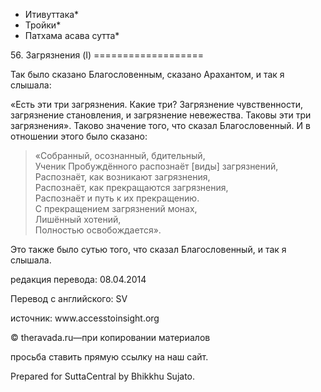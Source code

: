 * Итивуттака*
* Тройки*
* Патхама асава сутта*

56\. Загрязнения \(I\)
\=\=\=\=\=\=\=\=\=\=\=\=\=\=\=\=\=\=\=

Так было сказано Благословенным, сказано Арахантом, и так я слышала:

«Есть эти три загрязнения\. Какие три? Загрязнение чувственности, загрязнение становления, и загрязнение невежества\. Таковы эти три загрязнения»\. Таково значение того, что сказал Благословенный\. И в отношении этого было сказано:

> «Собранный, осознанный, бдительный,  
> Ученик Пробуждённого распознаёт \[виды\] загрязнений,  
> Распознаёт, как возникают загрязнения,  
> Распознаёт, как прекращаются загрязнения,  
> Распознаёт и путь к их прекращению\.  
> С прекращением загрязнений монах,  
> Лишённый хотений,  
> Полностью освобождается»\.

Это также было сутью того, что сказал Благословенный, и так я слышала\.

редакция перевода: 08\.04\.2014

Перевод с английского: SV

источник: www\.accesstoinsight\.org

© theravada\.ru—при копировании материалов

просьба ставить прямую ссылку на наш сайт\.

Prepared for SuttaCentral by Bhikkhu Sujato\.